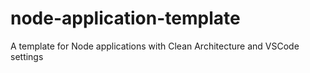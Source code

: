 # node-application-template
A template for Node applications with Clean Architecture and VSCode settings
